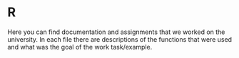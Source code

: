 # R
Here you can find documentation and assignments that we worked on the university. 
In each file there are descriptions of the functions that were used and what was the goal of the work task/example.
